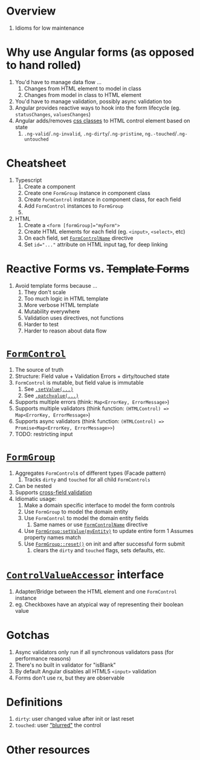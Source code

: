 # Overview
1. Idioms for low maintenance 


# Why use Angular forms (as opposed to hand rolled)
1. You'd have to manage data flow ...
    1. Changes from HTML element to model in class
    1. Changes from model in class to HTML element    
1. You'd have to manage validation, possibly async validation too
1. Angular provides reactive ways to hook into the form lifecycle (eg. `statusChanges`, `valuesChanges`)
1. Angular adds/removes [css classes](https://angular.io/guide/form-validation#control-status-css-classes) to HTML control element based on state
    1. `.ng-valid`/`.ng-invalid`, `.ng-dirty`/`.ng-pristine`, `ng.-touched`/`.ng-untouched` 


# Cheatsheet
1. Typescript
    1. Create a component
    1. Create one `FormGroup` instance in component class
    1. Create `FormControl` instance in component class, for each field
    1. Add `FormControl` instances to `FormGroup`
    1. 
1. HTML
    1. Create a `<form [formGroup]="myForm">`
    1. Create HTML elements for each field (eg. `<input>`, `<select>`, etc)
    1. On each field, set [`FormControlName`](https://v17.angular.io/api/forms/FormControlName) directive
    1. Set `id="..."` attribute on HTML input tag, for deep linking
 

# Reactive Forms vs. ~~Template Forms~~
1. Avoid template forms because ...
    1. They don't scale
    1. Too much logic in HTML template
    1. More verbose HTML template
    1. Mutability everywhere
    1. Validation uses directives, not functions
    1. Harder to test
    1. Harder to reason about data flow


# [`FormControl`](https://v17.angular.io/api/forms/FormControl)
1. The source of truth
1. Structure: Field value + Validation Errors + dirty/touched state
1. `FormControl` is mutable, but field value is immutable
    1. See [`.setValue(...)`](https://v17.angular.io/api/forms/FormControl#setValue)
    1. See [`.patchvalue(...)`](https://v17.angular.io/api/forms/FormControl#patchvalue)
1. Supports multiple errors (think: `Map<ErrorKey, ErrorMessage>`)
1. Supports multiple validators (think function: `(HTMLControl) => Map<ErrorKey, ErrorMessage>`)
1. Supports async validators (think function: `(HTMLControl) => Promise<Map<ErrorKey, ErrorMessage>>`)    
1. TODO: restricting input


# [`FormGroup`](https://v17.angular.io/api/forms/FormGroup)
1. Aggregates `FormControl`s of different types (Facade pattern)
    1. Tracks `dirty` and `touched` for all child `FormControls`
1. Can be nested
1. Supports [cross-field validation](https://v17.angular.io/guide/form-validation#cross-field-validation) 
1. Idiomatic usage: 
    1. Make a domain specific interface to model the form controls
    1. Use `FormGroup` to model the domain entity 
    1. Use `FormControl` to model the domain entity fields
        1. Same names or use [`FormControlName`](https://v17.angular.io/api/forms/FormControlName) directive
    1. Use [`FormGroup:setValue(myEntity)`](TODO) to update entire form
        1 Assumes property names match
    1. Use [`FormGroup::reset()`](TODO) on init and after successful form submit
        1. clears the `dirty` and `touched` flags, sets defaults, etc. 


# [`ControlValueAccessor`](https://angular.dev/api/forms/ControlValueAccessor) interface
1. Adapter/Bridge between the HTML element and one `FormControl` instance
1. eg. Checkboxes have an atypical way of representing their boolean value


# Gotchas
1. Async validators only run if all synchronous validators pass (for performance reasons)
1. There's no built in validator for "isBlank"
1. By default Angular disables all HTML5 `<input>` validation
1. Forms don't use rx, but they are observable


# Definitions
1. `dirty`: user changed value after init or last reset
1. `touched`: user ["blurred"](https://developer.mozilla.org/en-US/docs/Web/API/Element/blur_event) the control


# Other resources
